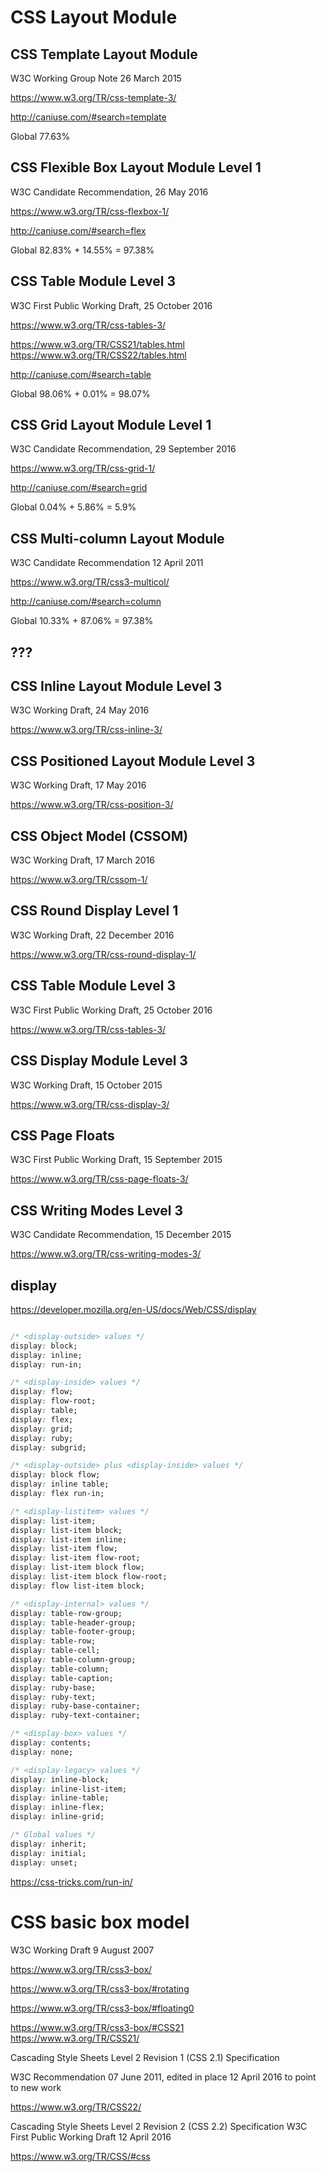 # CSS Layout Module  



## CSS Template Layout Module  
W3C Working Group Note 26 March 2015

https://www.w3.org/TR/css-template-3/  

http://caniuse.com/#search=template  

Global 77.63%  


## CSS Flexible Box Layout Module Level 1  
W3C Candidate Recommendation, 26 May 2016

https://www.w3.org/TR/css-flexbox-1/  

http://caniuse.com/#search=flex  

Global 82.83% + 14.55% = 97.38%  

## CSS Table Module Level 3  
W3C First Public Working Draft, 25 October 2016

https://www.w3.org/TR/css-tables-3/  

https://www.w3.org/TR/CSS21/tables.html  
https://www.w3.org/TR/CSS22/tables.html  

http://caniuse.com/#search=table  

Global 98.06% + 0.01% = 98.07%  

## CSS Grid Layout Module Level 1  
W3C Candidate Recommendation, 29 September 2016

https://www.w3.org/TR/css-grid-1/  

http://caniuse.com/#search=grid  

Global 0.04% + 5.86% = 5.9%  

## CSS Multi-column Layout Module  
W3C Candidate Recommendation 12 April 2011

https://www.w3.org/TR/css3-multicol/  

http://caniuse.com/#search=column  

Global 10.33% + 87.06% = 97.38%  


## ???  

## CSS Inline Layout Module Level 3  
W3C Working Draft, 24 May 2016

https://www.w3.org/TR/css-inline-3/  


## CSS Positioned Layout Module Level 3  
W3C Working Draft, 17 May 2016

https://www.w3.org/TR/css-position-3/  




## CSS Object Model (CSSOM)  
W3C Working Draft, 17 March 2016

https://www.w3.org/TR/cssom-1/  


## CSS Round Display Level 1  
W3C Working Draft, 22 December 2016

https://www.w3.org/TR/css-round-display-1/  


## CSS Table Module Level 3  
W3C First Public Working Draft, 25 October 2016

https://www.w3.org/TR/css-tables-3/  


## CSS Display Module Level 3  
W3C Working Draft, 15 October 2015

https://www.w3.org/TR/css-display-3/  


## CSS Page Floats  
W3C First Public Working Draft, 15 September 2015

https://www.w3.org/TR/css-page-floats-3/  


## CSS Writing Modes Level 3  
W3C Candidate Recommendation, 15 December 2015

https://www.w3.org/TR/css-writing-modes-3/  





## display  

https://developer.mozilla.org/en-US/docs/Web/CSS/display  


```css

/* <display-outside> values */
display: block;
display: inline;
display: run-in;

/* <display-inside> values */
display: flow;
display: flow-root;
display: table;
display: flex;
display: grid;
display: ruby;
display: subgrid;

/* <display-outside> plus <display-inside> values */
display: block flow;
display: inline table;
display: flex run-in;

/* <display-listitem> values */
display: list-item;
display: list-item block;
display: list-item inline;
display: list-item flow;
display: list-item flow-root;
display: list-item block flow;
display: list-item block flow-root;
display: flow list-item block;

/* <display-internal> values */
display: table-row-group;
display: table-header-group;
display: table-footer-group;
display: table-row;
display: table-cell;
display: table-column-group;
display: table-column;
display: table-caption;
display: ruby-base;
display: ruby-text;
display: ruby-base-container;
display: ruby-text-container;

/* <display-box> values */
display: contents;
display: none;

/* <display-legacy> values */
display: inline-block;
display: inline-list-item;
display: inline-table;
display: inline-flex;
display: inline-grid;

/* Global values */
display: inherit;
display: initial;
display: unset;

``` 



https://css-tricks.com/run-in/  




# CSS basic box model  

W3C Working Draft 9 August 2007

https://www.w3.org/TR/css3-box/  

https://www.w3.org/TR/css3-box/#rotating  

https://www.w3.org/TR/css3-box/#floating0  


https://www.w3.org/TR/css3-box/#CSS21  
https://www.w3.org/TR/CSS21/  

Cascading Style Sheets Level 2 Revision 1 (CSS 2.1) Specification

W3C Recommendation 07 June 2011, edited in place 12 April 2016 to point to new work


https://www.w3.org/TR/CSS22/  

Cascading Style Sheets Level 2 Revision 2 (CSS 2.2) Specification
W3C First Public Working Draft 12 April 2016


https://www.w3.org/TR/CSS/#css  







